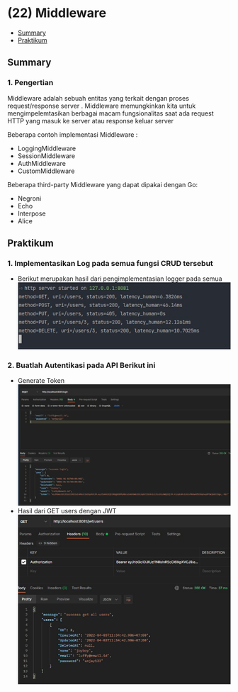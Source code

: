 # (22) Middleware

- [Summary](#Summary)
- [Praktikum](#Praktikum)

## Summary
### 1. Pengertian
Middleware adalah sebuah entitas yang terkait dengan proses request/response server . Middleware memungkinkan kita untuk mengimpelemtasikan berbagai macam fungsionalitas saat ada request HTTP yang masuk ke server atau response keluar server

Beberapa contoh implementasi Middleware :
- LoggingMiddleware
- SessionMiddleware
- AuthMiddleware
- CustomMiddleware

Beberapa third-party Middleware yang dapat dipakai dengan Go:
- Negroni
- Echo
- Interpose
- Alice

## Praktikum
### 1. Implementasikan Log pada semua fungsi CRUD tersebut

- Berikut merupakan hasil dari pengimplementasian logger pada semua
  ![hasil](./screenshots/logger_terminal.jpg)

### 2. Buatlah Autentikasi pada API Berikut ini
- Generate Token
  ![hasil](./screenshots/get_token.jpg)
- Hasil dari GET users dengan JWT  
  ![hasil](./screenshots/jwt_get.jpg)
